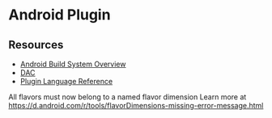# Android Plugin

## Resources

- [Android Build System Overview](https://developer.android.com/studio/build)
- [DAC](https://developer.android.com/index.html)
- [Plugin Language Reference](https://developer.android.com/studio/build)


All flavors must now belong to a named flavor dimension
Learn more at https://d.android.com/r/tools/flavorDimensions-missing-error-message.html

